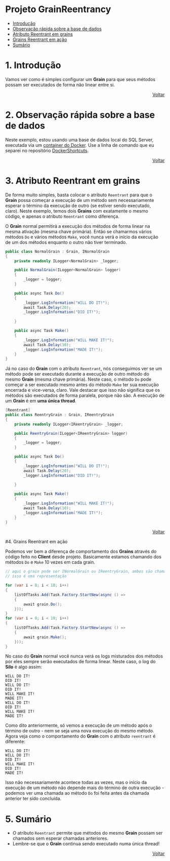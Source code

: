 # Projeto GrainReentrancy

- [Introdução](#1-introdução)
- [Observação rápida sobre a base de dados](#2-observação-rápida-sobre-a-base-de-dados)
- [Atributo Reentrant em grains](#3-atributo-reentrant-em-grains)
- [Grains Reentrant em ação](#4-grains-reentrant-em-ação)
- [Sumário](#5-sumário)

# 1. Introdução

Vamos ver como é simples configurar um **Grain** para que seus métodos possam ser executados de forma não linear entre si.

<div align="right">
	
[Voltar](#projeto-grainreentrancy)

</div>

# 2. Observação rápida sobre a base de dados

Neste exemplo, estou usando uma base de dados local do SQL Server, executada via um [container do Docker][docker-site]. Use a linha de comando que eu separei no repositório [DockerShortcuts][docker-shortcuts].

<div align="right">
	
[Voltar](#projeto-grainreentrancy)

</div>

# 3. Atributo Reentrant em grains

De forma muito simples, basta colocar o atributo `Reentrant` para que o **Grain** possa começar a execução de um método sem necessariamente esperar o término da execução de outro (se estiver sendo executado, claro). Neste exemplo, temos dois **Grains** com exatamente o mesmo código, e apenas o atributo `Reentrant` como diferença.

O **Grain** normal permitirá a execução dos métodos de forma linear na mesma ativação (mesma chave primária). Então se chamarmos vários métodos `Do` e vários métodos `Make`, você nunca verá o início da execução de um dos métodos enquanto o outro não tiver terminado.

```csharp
public class NormalGrain : Grain, INormalGrain
{
	private readonly ILogger<NormalGrain> _logger;

	public NormalGrain(ILogger<NormalGrain> logger)
	{
		_logger = logger;
	}

	public async Task Do()
	{
		_logger.LogInformation("WILL DO IT!");
		await Task.Delay(20);
		_logger.LogInformation("DID IT!");
		
	}

	public async Task Make()
	{
		_logger.LogInformation("WILL MAKE IT!");
		await Task.Delay(10);
		_logger.LogInformation("MADE IT!");
	}
}
```

Já no caso do **Grain** com o atributo `Reentrant`, nós conseguimos ver se um método pode ser executado durante a execução de outro método do mesmo **Grain** (mesma chave primária). Neste caso, o método `Do` pode começar a ser executado mesmo antes do método `Make` ter sua execução encerrada e vice-versa, claro. Vale destacar que isso não significa que os métodos são executados de forma paralela, porque não são. A execução de um **Grain** é em **uma única thread**.

```csharp
[Reentrant]
public class ReentryGrain : Grain, IReentryGrain
{
	private readonly ILogger<IReentryGrain> _logger;

	public ReentryGrain(ILogger<IReentryGrain> logger)
	{
		_logger = logger;
	}

	public async Task Do()
	{
		_logger.LogInformation("WILL DO IT!");
		await Task.Delay(20);
		_logger.LogInformation("DID IT!");
		
	}

	public async Task Make()
	{
		_logger.LogInformation("WILL MAKE IT!");
		await Task.Delay(10);
		_logger.LogInformation("MADE IT!");
	}
}
```

<div align="right">
	
[Voltar](#projeto-grainreentrancy)

</div>

#4. Grains Reentrant em ação

Podemos ver bem a diferença de comportamento dos **Grains** através do código feito no **Client** desde projeto. Basicamente estamos chamando dos métodos `Do` e `Make` 10 vezes em cada grain.

```csharp
// aqui o grain pode ser INormalGrain ou IReentryGrain, ambos são chamados no código
// isso é uma representação

for (var i = 0; i < 10; i++)
{
	listOfTasks.Add(Task.Factory.StartNew(async () =>
	{
		await grain.Do();
	}));
}
for (var i = 0; i < 10; i++)
{
	listOfTasks.Add(Task.Factory.StartNew(async () =>
	{
		await grain.Make();
	}));
}
```

No caso do **Grain** normal você nunca verá os logs misturados dos métodos por eles sempre serão executados de forma linear. Neste caso, o log do **Silo** é algo assim:

```
WILL DO IT!
DID IT!
WILL DO IT!
DID IT!
WILL MAKE IT!
MADE IT!
WILL DO IT!
DID IT!
WILL MAKE IT!
MADE IT!
```

Como dito anteriormente, só vemos a execução de um método após o término de outro - nem se seja uma nova execução do mesmo método. Agora veja como o comportamento do **Grain** com o atributo `reentrant` é diferente:

```
WILL DO IT!
WILL DO IT!
DID IT!
WILL MAKE IT!
DID IT!
MADE IT!
```

Isso não necessariamente acontece todas as vezes, mas o início da execução de um método não depende mais do término de outra execução - podemos ver uma chamada ao método `Do` foi feita antes da chamada anterior ter sido concluída.

# 5. Sumário

- O atributo `Reentrant` permite que métodos do mesmo **Grain** possam ser chamados sem esperar chamadas anteriores.
- Lembre-se que o **Grain** continua sendo executado numa única thread!

<div align="right">
	
[Voltar](#projeto-grainreentrancy)

</div>

[docker-shortcuts]: https://github.com/prrandrade/DockerShortcuts
[docker-site]: https://www.docker.com/